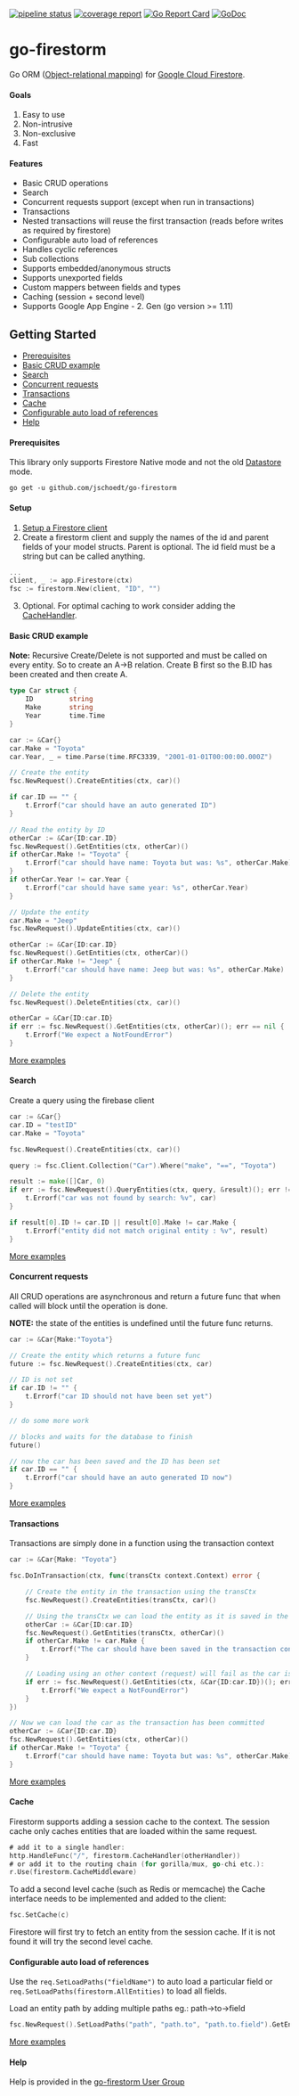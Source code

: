 [![pipeline status](https://gitlab.com/jens.schoedt/go-firestorm/badges/master/pipeline.svg)](https://gitlab.com/jens.schoedt/go-firestorm/commits/master)
[![coverage report](https://gitlab.com/jens.schoedt/go-firestorm/badges/master/coverage.svg)](https://gitlab.com/jens.schoedt/go-firestorm/commits/master)
[![Go Report Card](https://goreportcard.com/badge/github.com/jschoedt/go-firestorm)](https://goreportcard.com/report/github.com/jschoedt/go-firestorm)
[![GoDoc](https://godoc.org/github.com/jschoedt/go-firestorm?status.svg)](https://godoc.org/github.com/jschoedt/go-firestorm)

# go-firestorm
Go ORM ([Object-relational mapping](https://en.wikipedia.org/wiki/Object-relational_mapping)) for [Google Cloud Firestore](https://cloud.google.com/firestore/).

#### Goals
1. Easy to use
2. Non-intrusive
4. Non-exclusive
3. Fast

#### Features
- Basic CRUD operations
- Search
- Concurrent requests support (except when run in transactions)
- Transactions
- Nested transactions will reuse the first transaction (reads before writes as required by firestore)
- Configurable auto load of references
- Handles cyclic references
- Sub collections
- Supports embedded/anonymous structs
- Supports unexported fields
- Custom mappers between fields and types
- Caching (session + second level)
- Supports Google App Engine - 2. Gen (go version >= 1.11)


## Getting Started

* [Prerequisites](#prerequisites)
* [Basic CRUD example](#basic-crud-example)
* [Search](#search)
* [Concurrent requests](#concurrent-requests)
* [Transactions](#transactions)
* [Cache](#cache)
* [Configurable auto load of references](#configurable-auto-load-of-references)
* [Help](#help)


#### Prerequisites

This library only supports Firestore Native mode and not the old [Datastore](https://cloud.google.com/datastore/docs/firestore-or-datastore) mode.
```
go get -u github.com/jschoedt/go-firestorm
```

#### Setup

1. [Setup a Firestore client](https://firebase.google.com/docs/firestore/quickstart#set_up_your_development_environment)
2. Create a firestorm client and supply the names of the id and parent fields of your model structs.
Parent is optional. The id field must be a string but can be called anything.
```go
...
client, _ := app.Firestore(ctx)
fsc := firestorm.New(client, "ID", "")
```
3. Optional. For optimal caching to work consider adding the [CacheHandler](#cache).


#### Basic CRUD example

**Note:** Recursive Create/Delete is not supported and must be called on every entity. So to create an A->B relation. Create B first so the B.ID has been created and then create A.

```go
type Car struct {
	ID         string
	Make       string
	Year       time.Time
}
```
```go
car := &Car{}
car.Make = "Toyota"
car.Year, _ = time.Parse(time.RFC3339, "2001-01-01T00:00:00.000Z")

// Create the entity
fsc.NewRequest().CreateEntities(ctx, car)()

if car.ID == "" {
    t.Errorf("car should have an auto generated ID")
}

// Read the entity by ID
otherCar := &Car{ID:car.ID}
fsc.NewRequest().GetEntities(ctx, otherCar)()
if otherCar.Make != "Toyota" {
    t.Errorf("car should have name: Toyota but was: %s", otherCar.Make)
}
if otherCar.Year != car.Year {
    t.Errorf("car should have same year: %s", otherCar.Year)
}

// Update the entity
car.Make = "Jeep"
fsc.NewRequest().UpdateEntities(ctx, car)()

otherCar := &Car{ID:car.ID}
fsc.NewRequest().GetEntities(ctx, otherCar)()
if otherCar.Make != "Jeep" {
    t.Errorf("car should have name: Jeep but was: %s", otherCar.Make)
}

// Delete the entity
fsc.NewRequest().DeleteEntities(ctx, car)()

otherCar = &Car{ID:car.ID}
if err := fsc.NewRequest().GetEntities(ctx, otherCar)(); err == nil {
    t.Errorf("We expect a NotFoundError")
}
```
[More examples](https://github.com/jschoedt/go-firestorm/blob/master/tests/integration_test.go)

#### Search
Create a query using the firebase client

```go
car := &Car{}
car.ID = "testID"
car.Make = "Toyota"

fsc.NewRequest().CreateEntities(ctx, car)()

query := fsc.Client.Collection("Car").Where("make", "==", "Toyota")

result := make([]Car, 0)
if err := fsc.NewRequest().QueryEntities(ctx, query, &result)(); err != nil {
    t.Errorf("car was not found by search: %v", car)
}

if result[0].ID != car.ID || result[0].Make != car.Make {
    t.Errorf("entity did not match original entity : %v", result)
}
```
[More examples](https://github.com/jschoedt/go-firestorm/blob/master/tests/integration_test.go)

#### Concurrent requests
All CRUD operations are asynchronous and return a future func that when called will block until the operation is done.

**NOTE:** the state of the entities is undefined until the future func returns.
```go
car := &Car{Make:"Toyota"}

// Create the entity which returns a future func
future := fsc.NewRequest().CreateEntities(ctx, car)

// ID is not set
if car.ID != "" {
	t.Errorf("car ID should not have been set yet")
}

// do some more work

// blocks and waits for the database to finish
future()

// now the car has been saved and the ID has been set
if car.ID == "" {
    t.Errorf("car should have an auto generated ID now")
}
```
[More examples](https://github.com/jschoedt/go-firestorm/blob/master/tests/integration_test.go)

#### Transactions
Transactions are simply done in a function using the transaction context

```go
car := &Car{Make: "Toyota"}

fsc.DoInTransaction(ctx, func(transCtx context.Context) error {

    // Create the entity in the transaction using the transCtx
    fsc.NewRequest().CreateEntities(transCtx, car)()

    // Using the transCtx we can load the entity as it is saved in the session context
    otherCar := &Car{ID:car.ID}
    fsc.NewRequest().GetEntities(transCtx, otherCar)()
    if otherCar.Make != car.Make {
        t.Errorf("The car should have been saved in the transaction context")
    }

    // Loading using an other context (request) will fail as the car is not created until the func returns successfully
    if err := fsc.NewRequest().GetEntities(ctx, &Car{ID:car.ID})(); err == nil {
        t.Errorf("We expect a NotFoundError")
    }
})

// Now we can load the car as the transaction has been committed
otherCar := &Car{ID:car.ID}
fsc.NewRequest().GetEntities(ctx, otherCar)()
if otherCar.Make != "Toyota" {
    t.Errorf("car should have name: Toyota but was: %s", otherCar.Make)
}

```

[More examples](https://github.com/jschoedt/go-firestorm/blob/master/tests/integration_test.go)

#### Cache
Firestorm supports adding a session cache to the context.
The session cache only caches entities that are loaded within the same request.
```go
# add it to a single handler:
http.HandleFunc("/", firestorm.CacheHandler(otherHandler))
# or add it to the routing chain (for gorilla/mux, go-chi etc.):
r.Use(firestorm.CacheMiddleware)
```

To add a second level cache (such as Redis or memcache) the Cache interface needs to be implemented and added to the client:
```go
fsc.SetCache(c)
```

Firestore will first try to fetch an entity from the session cache. If it is not found it will try the second level cache.

#### Configurable auto load of references

Use the ```req.SetLoadPaths("fieldName")``` to auto load a particular field or ```req.SetLoadPaths(firestorm.AllEntities)``` to load all fields.

Load an entity path by adding multiple paths eg.: path->to->field

```go
fsc.NewRequest().SetLoadPaths("path", "path.to", "path.to.field").GetEntities(ctx, car)()
```
[More examples](https://github.com/jschoedt/go-firestorm/blob/master/tests/integration_test.go)

#### Help
Help is provided in the [go-firestorm User Group](https://groups.google.com/forum/?fromgroups#!forum/go-firestorm)

